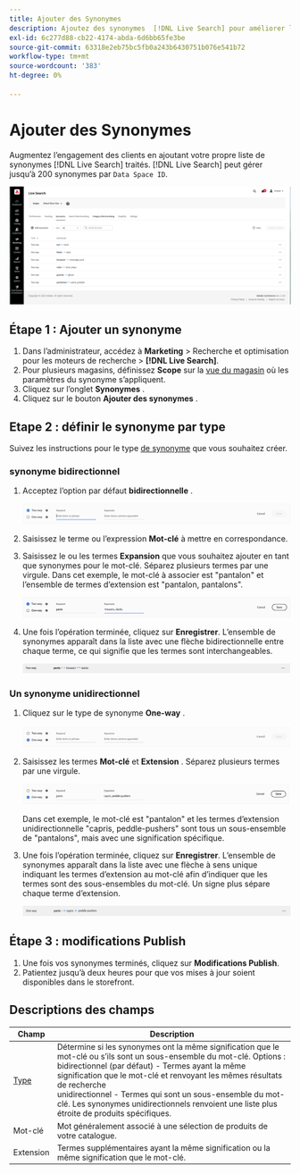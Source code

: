 ```yaml
---
title: Ajouter des Synonymes
description: Ajoutez des synonymes  [!DNL Live Search] pour améliorer la réponse aux requêtes de recherche.
exl-id: 6c277d88-cb22-4174-abda-6d6bb65fe3be
source-git-commit: 63318e2eb75bc5fb0a243b6430751b076e541b72
workflow-type: tm+mt
source-wordcount: '383'
ht-degree: 0%

---
```


# Ajouter des Synonymes

Augmentez l’engagement des clients en ajoutant votre propre liste de synonymes [!DNL Live Search] traités. [!DNL Live Search] peut gérer jusqu’à 200 synonymes par `Data Space ID`.

![[!DNL Live Search] synonyms](assets/synonym-workspace.png)

## Étape 1 : Ajouter un synonyme

1. Dans l’administrateur, accédez à **Marketing** > Recherche et optimisation pour les moteurs de recherche > **[!DNL Live Search]**.
1. Pour plusieurs magasins, définissez **Scope** sur la [vue du magasin](https://experienceleague.adobe.com/docs/commerce-admin/start/setup/websites-stores-views.html#scope-settings) où les paramètres du synonyme s’appliquent.
1. Cliquez sur l’onglet **Synonymes** .
1. Cliquez sur le bouton **Ajouter des synonymes** .

## Etape 2 : définir le synonyme par type

Suivez les instructions pour le type [de synonyme](synonyms-type.md) que vous souhaitez créer.

### synonyme bidirectionnel

1. Acceptez l’option par défaut **bidirectionnelle** .

   ![Ajouter un synonyme bidirectionnel](assets/synonym-add-two-way.png)


1. Saisissez le terme ou l’expression **Mot-clé** à mettre en correspondance.
1. Saisissez le ou les termes **Expansion** que vous souhaitez ajouter en tant que synonymes pour le mot-clé. Séparez plusieurs termes par une virgule.
Dans cet exemple, le mot-clé à associer est &quot;pantalon&quot; et l’ensemble de termes d’extension est &quot;pantalon, pantalons&quot;.

   ![Exemple de synonyme bidirectionnel](assets/synonym-add-two-way-example.png)

1. Une fois l’opération terminée, cliquez sur **Enregistrer**.
L’ensemble de synonymes apparaît dans la liste avec une flèche bidirectionnelle entre chaque terme, ce qui signifie que les termes sont interchangeables.

   ![synonyme bidirectionnel](assets/synonym-two-way.png)

### Un synonyme unidirectionnel

1. Cliquez sur le type de synonyme **One-way** .

   ![Ajouter un synonyme unidirectionnel](assets/synonym-add-one-way.png)

1. Saisissez les termes **Mot-clé** et **Extension** . Séparez plusieurs termes par une virgule.

   ![Exemple de synonyme unidirectionnel](assets/synonym-add-one-way-example.png)

   Dans cet exemple, le mot-clé est &quot;pantalon&quot; et les termes d’extension unidirectionnelle &quot;capris, peddle-pushers&quot; sont tous un sous-ensemble de &quot;pantalons&quot;, mais avec une signification spécifique.

1. Une fois l’opération terminée, cliquez sur **Enregistrer**.
L’ensemble de synonymes apparaît dans la liste avec une flèche à sens unique indiquant les termes d’extension au mot-clé afin d’indiquer que les termes sont des sous-ensembles du mot-clé. Un signe plus sépare chaque terme d’extension.

   ![synonyme unidirectionnel](assets/synonym-one-way.png)

## Étape 3 : modifications Publish

1. Une fois vos synonymes terminés, cliquez sur **Modifications Publish**.
1. Patientez jusqu’à deux heures pour que vos mises à jour soient disponibles dans le storefront.

## Descriptions des champs

| Champ | Description |
|--- |--- |
| [Type](synonyms.md) | Détermine si les synonymes ont la même signification que le mot-clé ou s’ils sont un sous-ensemble du mot-clé. Options :<br />bidirectionnel (par défaut) - Termes ayant la même signification que le mot-clé et renvoyant les mêmes résultats de recherche<br />unidirectionnel - Termes qui sont un sous-ensemble du mot-clé. Les synonymes unidirectionnels renvoient une liste plus étroite de produits spécifiques. |
| Mot-clé | Mot généralement associé à une sélection de produits de votre catalogue. |
| Extension | Termes supplémentaires ayant la même signification ou la même signification que le mot-clé. |
